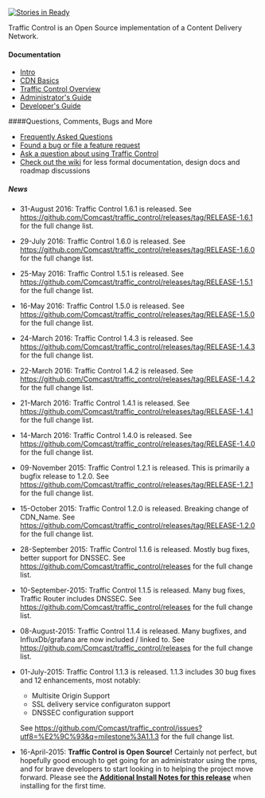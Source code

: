 [![Stories in Ready](https://badge.waffle.io/mtorluemke/traffic_control.png?label=ready&title=Ready)](https://waffle.io/mtorluemke/traffic_control)

Traffic Control is an Open Source implementation of a Content Delivery Network.

#### Documentation
* [Intro](http://traffic-control-cdn.net/docs/latest/index.html)
* [CDN Basics](http://traffic-control-cdn.net/docs/latest/basics/index.html)
* [Traffic Control Overview](http://traffic-control-cdn.net/docs/latest/overview/index.html)
* [Administrator's Guide](http://traffic-control-cdn.net/docs/latest/admin/index.html)
* [Developer's Guide](http://traffic-control-cdn.net/docs/latest/development/index.html)

####Questions, Comments, Bugs and More
* [Frequently Asked Questions](http://traffic-control-cdn.net/docs/latest/faq/index.html)
* [Found a bug or file a feature request](https://github.com/Comcast/traffic_control/issues)
* [Ask a question about using Traffic Control](https://groups.google.com/forum/#!forum/traffic_control)
* [Check out the wiki](https://github.com/Comcast/traffic_control/wiki) for less formal documentation, design docs and roadmap discussions 

##### News
* 31-August 2016: Traffic Control 1.6.1 is released.
	See https://github.com/Comcast/traffic_control/releases/tag/RELEASE-1.6.1 for the full change list.
* 29-July 2016: Traffic Control 1.6.0 is released.
	See https://github.com/Comcast/traffic_control/releases/tag/RELEASE-1.6.0 for the full change list.
* 25-May 2016: Traffic Control 1.5.1 is released.
	See https://github.com/Comcast/traffic_control/releases/tag/RELEASE-1.5.1 for the full change list.
* 16-May 2016: Traffic Control 1.5.0 is released.
	See https://github.com/Comcast/traffic_control/releases/tag/RELEASE-1.5.0 for the full change list.
* 24-March 2016: Traffic Control 1.4.3 is released. 
	See https://github.com/Comcast/traffic_control/releases/tag/RELEASE-1.4.3 for the full change list.
* 22-March 2016: Traffic Control 1.4.2 is released. 
	See https://github.com/Comcast/traffic_control/releases/tag/RELEASE-1.4.2 for the full change list.
* 21-March 2016: Traffic Control 1.4.1 is released. 
	See https://github.com/Comcast/traffic_control/releases/tag/RELEASE-1.4.1 for the full change list.
* 14-March 2016: Traffic Control 1.4.0 is released. 
	See https://github.com/Comcast/traffic_control/releases/tag/RELEASE-1.4.0 for the full change list.
* 09-November 2015: Traffic Control 1.2.1 is released. This is primarily a bugfix release to 1.2.0.
	See https://github.com/Comcast/traffic_control/releases/tag/RELEASE-1.2.1 for the full change list.
* 15-October 2015: Traffic Control 1.2.0 is released. Breaking change of CDN_Name.
	See https://github.com/Comcast/traffic_control/releases/tag/RELEASE-1.2.0 for the full change list.
* 28-September 2015: Traffic Control 1.1.6 is released.  Mostly bug fixes, better support for DNSSEC.
	See https://github.com/Comcast/traffic_control/releases for the full change list.
* 10-September-2015: Traffic Control 1.1.5 is released. Many bug fixes, Traffic Router includes DNSSEC.
	See https://github.com/Comcast/traffic_control/releases for the full change list.
* 08-August-2015: Traffic Control 1.1.4 is released. Many bugfixes, and InfluxDb/grafana are now included / linked to.
	See https://github.com/Comcast/traffic_control/releases for the full change list.
* 01-July-2015: Traffic Control 1.1.3 is released. 1.1.3 includes 30 bug fixes and 12 enhancements, most notably:
	* Multisite Origin Support
	* SSL delivery service configuraton support
	* DNSSEC configuration support

	See https://github.com/Comcast/traffic_control/issues?utf8=%E2%9C%93&q=milestone%3A1.1.3 for the full change list.
* 16-April-2015: **Traffic Control is Open Source!**
	Certainly not perfect, but hopefully good enough to get going for an administrator using the rpms, and for brave developers to start looking in to helping the project move forward. Please see the **[Additional Install Notes for this release](http://traffic-control-cdn.net/docs/latest/faq/administration.html#why-is-my-crconfig-json-rejected)** when installing for the first time.

